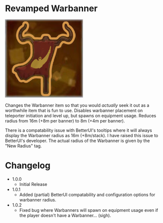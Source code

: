 # Revamped Warbanner

![Revamped Warbanner](https://github.com/alexander-mcdowell/RevampedWarbanner/blob/main/icon.png)

Changes the Warbanner item so that you would _actually_ seek it out as a worthwhile item that is fun to use. Disables warbanner placement on teleporter initiation and level up, but spawns on equipment usage. Reduces radius from 16m (+8m per banner) to 8m (+4m per banner).

There is a compatability issue with BetterUI's tooltips where it will always display the Warbanner radius as 16m (+8m/stack). I have raised this issue to BetterUI's developer. The actual radius of the Warbanner is given by the "New Radius" tag.

# Changelog
- 1.0.0
	- Initial Release
- 1.0.1
	- Added (partial) BetterUI compatability and configuration options for warbanner radius.
- 1.0.2
	- Fixed bug where Warbanners will spawn on equipment usage even if the player doesn't have a Warbanner... (sigh).
